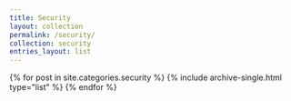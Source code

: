 ```yaml
---
title: Security
layout: collection
permalink: /security/
collection: security
entries_layout: list
---
```


<div class="grid__wrapper">
{% for post in site.categories.security %}
  {% include archive-single.html type="list" %}
{% endfor %}
</div>
